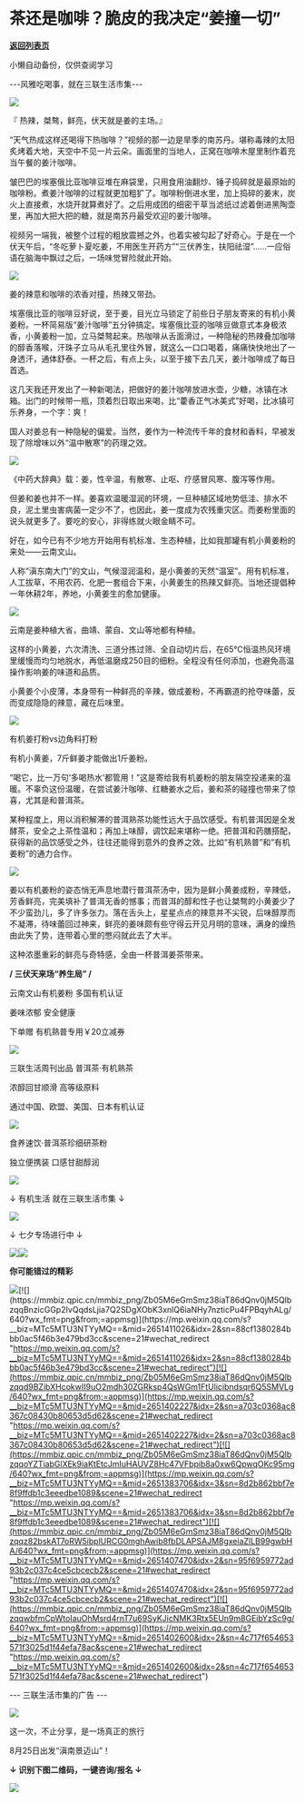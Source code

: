 # 茶还是咖啡？脆皮的我决定“姜撞一切”

[**返回列表页**](/gzh/三联生活周刊)

小懒自动备份，仅供查阅学习

\---风雅吃喝事，就在三联生活市集---

![](https://mmbiz.qpic.cn/mmbiz_gif/Zb05M6eGmSmz38iaT86dQnv0jM5QlbzqqvSv6qbz6qyGrJ8QBs9POppTOyNpaAaVq40C3bNbq3nsKIbftudaaAQ/640?wx_fmt=gif&from;=appmsg)

『 热辣，桀骜，鲜亮，伏天就是姜的主场。』

“天气热成这样还喝得下热咖啡？”视频的那一边是旱季的南苏丹。堪称毒辣的太阳炙烤着大地，天空中不见一片云朵。画面里的当地人，正窝在咖啡木屋里制作着充当午餐的姜汁咖啡。

皱巴巴的埃塞俄比亚咖啡豆堆在麻袋里，只用食用油翻炒、锤子捣碎就是最原始的咖啡粉。煮姜汁咖啡的过程就更加粗犷了。咖啡粉倒进水里，加上捣碎的姜末，炭火上直接煮，水烧开就算煮好了。之后用成团的细密干草当滤纸过滤着倒进黑陶壶里，再加大把大把的糖，就是南苏丹最受欢迎的姜汁咖啡。

视频另一端我，被整个过程的粗放震撼之外，也着实被勾起了好奇心。于是在一个伏天午后，“冬吃萝卜夏吃姜，不用医生开药方”“三伏养生，扶阳祛湿”......一应俗语在脑海中飘过之后，一场味觉冒险就此开始。

![](https://mmbiz.qpic.cn/mmbiz_jpg/Zb05M6eGmSmz38iaT86dQnv0jM5QlbzqqVzshFrY3cPiblESiaYhauiaibibg5DrI63V3ZfuBSw2zeOOCfGSOYjXibyQw/640?wx_fmt=jpeg&from;=appmsg)

姜的辣意和咖啡的浓香对撞，热辣又带劲。

埃塞俄比亚的咖啡豆好说，至于姜，目光立马锁定了前些日子朋友寄来的有机小黄姜粉。一杯简易版“姜汁咖啡”五分钟搞定。埃塞俄比亚的咖啡豆做意式本身极浓香，小黄姜粉一加，立马桀骜起来。热咖啡从舌面滑过，一种隐秘的热辣叠加咖啡的醇香落喉，汗珠子立马从毛孔里往外冒，就这么一口口喝着，痛痛快快地出了一身透汗，通体舒泰。一杯之后，有点上头，以至于接下去几天，姜汁咖啡成了每日首选。

这几天我还开发出了一种新喝法，把做好的姜汁咖啡放进水壶，少糖，冰镇在冰箱。出门的时候带一瓶，顶着烈日取出来喝，比“藿香正气冰美式”好喝，比冰镇可乐养身，一个字：爽！

国人对姜总有一种隐秘的偏爱。当然，姜作为一种流传千年的食材和香料，早被发现了除增味以外“温中散寒”的药理之效。

![](https://mmbiz.qpic.cn/mmbiz_png/Zb05M6eGmSmz38iaT86dQnv0jM5QlbzqqG7pRZxnl3zUibxdRtT6EBq60IG0vibsOf5ia7SCQUhribDH6BuUDRQh5Hg/640?wx_fmt=png&from;=appmsg)

《中药大辞典》载：姜，性辛温，有散寒、止呕、疗感冒风寒、腹泻等作用。

但姜和姜也并不一样。姜喜欢温暖湿润的环境，一旦种植区域地势低洼、排水不良，泥土里虫害病菌一定少不了，也因此，姜一度成为农残重灾区。而姜粉里面的说头就更多了。要吃的安心，非得练就火眼金睛不可。

好在，如今已有不少地方开始用有机标准、生态种植，比如我那罐有机小黄姜粉的来处——云南文山。

人称“滇东南大门”的文山，气候湿润温和，是小黄姜的天然“温室”。用有机标准，人工拔草，不用农药、化肥一套组合下来，小黄姜生的热辣又鲜亮。当地还提倡种一年休耕2年，养地，小黄姜生的愈加健康。

![](https://mmbiz.qpic.cn/mmbiz_png/Zb05M6eGmSmz38iaT86dQnv0jM5QlbzqqkH1zUZzmvU7eUISQLeZnQ0396DSYn6uaIfplyszhKe7s9NnnIgoTqg/640?wx_fmt=png&from;=appmsg)

云南是姜种植大省，曲靖、蒙自、文山等地都有种植。

这样的小黄姜，六次清洗、三道分拣过筛、全自动切片后，在65℃恒温热风环境里缓慢而均匀地脱水，再低温磨成250目的细粉。全程没有任何添加，也避免高温操作影响姜的味道和品质。

小黄姜个小皮薄，本身带有一种鲜亮的辛辣，做成姜粉，不再霸道的抢夺味蕾，反而变成隐隐的辣意，藏在后味里。

![](https://mmbiz.qpic.cn/mmbiz_png/Zb05M6eGmSmz38iaT86dQnv0jM5QlbzqqplC5K08ZIDkEQJU7DG0Ho6jqrCCjp0ibVd3Ut31KH2r5UHCqXLr9cSA/640?wx_fmt=png&from;=appmsg)

有机姜打粉vs边角料打粉

有机小黄姜，7斤鲜姜才能做出1斤姜粉。

“喝它，比一万句‘多喝热水’都管用！”这是寄给我有机姜粉的朋友隔空投递来的温暖。不辜负这份温暖，在尝试姜汁咖啡、红糖姜水之后，姜和茶的碰撞也带来了惊喜，尤其是和普洱茶。

某种程度上，用以消积解滞的普洱熟茶功能性远大于品饮感受。有机普洱因是全发酵茶，安全之上茶性温和；再加上味醇，调饮起来堪称一绝。把普洱和药膳搭配，获得新的品饮感受之外，往往还能得到意外的食养之效。比如“有机熟普”和“有机姜粉”的通力合作。

![](https://mmbiz.qpic.cn/mmbiz_png/Zb05M6eGmSmz38iaT86dQnv0jM5Qlbzqq45LHBHrPXSPxQrMX2o4A98XN68tJiaGZpcDXx2ZZCia9rNicqwZZmUWmw/640?wx_fmt=png&from;=appmsg)

  

姜以有机姜粉的姿态悄无声息地潜行普洱茶汤中，因为是鲜小黄姜成粉，辛辣低，芳香鲜亮，完美填补了普洱无香的憾事；而普洱的醇和性子也让桀骜的小黄姜少了不少蛮劲儿，多了许多张力。落在舌头上，星星点点的辣意并不尖锐，后味醇厚而不凝滞，待味蕾回过神来，鲜亮的姜味颇有些守得云开见月明的意味，满身的燥热由此失了势，连带着心里的憋闷就此去了大半。

这种浓墨重彩的鲜亮与奇特感，全由一杯普洱姜茶带来。

 **/ 三伏天来场“养生局” /**

云南文山有机姜粉 多国有机认证

姜味浓郁 安全健康

下单赠 有机熟普专用￥20立减券

[![](https://mmbiz.qpic.cn/mmbiz_png/Zb05M6eGmSmz38iaT86dQnv0jM5QlbzqqkPbLxoHaqvm2CcTeEUZQMobkibT8jOH6btwrhpj1C3lP2u6s3JgnXjg/640?wx_fmt=png&from;=appmsg)](
"link")

三联生活周刊出品 普洱茶·有机熟茶

浓醇回甘顺滑 高等级原料

通过中国、欧盟、美国、日本有机认证

[![](https://mmbiz.qpic.cn/mmbiz_png/Zb05M6eGmSmz38iaT86dQnv0jM5QlbzqqNrbct7ziacrYicghx7Mu9fAhibI0ibGtdfTia50iaibsXHJ2RdJrg4RPohDsw/640?wx_fmt=png&from;=appmsg)](
"link")

食养速饮·普洱茶珍细研茶粉

独立便携装 口感甘甜醇润

[![](https://mmbiz.qpic.cn/mmbiz_png/Zb05M6eGmSmz38iaT86dQnv0jM5Qlbzqq4Eicq3x14SmN8tswKFaicRZPtMYIcoIc8O78Bjdx9VJGLUibbPBNiaM70A/640?wx_fmt=png&from;=appmsg)](
"link")

↓ 有机生活 就在三联生活市集 ↓  

[![](https://mmbiz.qpic.cn/mmbiz_jpg/Zb05M6eGmSmz38iaT86dQnv0jM5QlbzqqbDy4ZhzlNy8k54bdIdeibfXuVyyjARuyQqj78nf3XSRdCicicrw6SGmFQ/640?wx_fmt=jpeg&from;=appmsg)](
"link")

↓ 七夕专场进行中 ↓

[![](https://mmbiz.qpic.cn/mmbiz_jpg/Zb05M6eGmSmz38iaT86dQnv0jM5QlbzqqQGDylpu3cmenH6dcCFS2xROftxPKVlIKstYp7fUj9w45q9E28j54rw/640?wx_fmt=jpeg&from;=appmsg)](
"link")![](https://mmbiz.qpic.cn/mmbiz_gif/Zb05M6eGmSmz38iaT86dQnv0jM5Qlbzqqu1kSD5XxmrWorgYQQdyoy63BuKDdBO039r0fPpUJ7QEJmyf9Y4UibQQ/640?wx_fmt=gif&from;=appmsg)

 **你可能错过的精彩**  

[![](https://mmbiz.qpic.cn/mmbiz_png/Zb05M6eGmSmz38iaT86dQnv0jM5QlbzqqaGGISibxtiaIbgW4572zbYT6lWISjteClZiaw0XnQnmaWMRNR2uhy316Q/640?wx_fmt=png&from;=appmsg)](https://mp.weixin.qq.com/s?__biz=MTc5MTU3NTYyMQ==&mid=2651412988&idx=3&sn=b894302679c1e638668e5fd7a4913280&scene=21#wechat_redirect
"https://mp.weixin.qq.com/s?__biz=MTc5MTU3NTYyMQ==&mid=2651412988&idx=3&sn=b894302679c1e638668e5fd7a4913280&scene=21#wechat_redirect")[![](https://mmbiz.qpic.cn/mmbiz_png/Zb05M6eGmSmz38iaT86dQnv0jM5QlbzqqBnzicGGp2IvQqdsLjia7Q2SDgXObK3xnlQ6iaNHy7nzticPu4FPBqyhALg/640?wx_fmt=png&from;=appmsg)](https://mp.weixin.qq.com/s?__biz=MTc5MTU3NTYyMQ==&mid=2651411026&idx=2&sn=88cf1380284bbb0ac5f46b3e479bd3cc&scene=21#wechat_redirect
"https://mp.weixin.qq.com/s?__biz=MTc5MTU3NTYyMQ==&mid=2651411026&idx=2&sn=88cf1380284bbb0ac5f46b3e479bd3cc&scene=21#wechat_redirect")[![](https://mmbiz.qpic.cn/mmbiz_png/Zb05M6eGmSmz38iaT86dQnv0jM5Qlbzqqd9BZibXHcokwII9uO2mdh30ZGRksp4QsWGm1FtUlicibndsqr6Q5SMVLg/640?wx_fmt=png&from;=appmsg)](https://mp.weixin.qq.com/s?__biz=MTc5MTU3NTYyMQ==&mid=2651402227&idx=2&sn=a703c0368ac8367c08430b80653d5d62&scene=21#wechat_redirect
"https://mp.weixin.qq.com/s?__biz=MTc5MTU3NTYyMQ==&mid=2651402227&idx=2&sn=a703c0368ac8367c08430b80653d5d62&scene=21#wechat_redirect")[![](https://mmbiz.qpic.cn/mmbiz_png/Zb05M6eGmSmz38iaT86dQnv0jM5QlbzqqoYZTiabGlXEk9iaKtEtcJmIuHAUVZ8Hc47VFbpib8a0xw6QpwqOKc95mg/640?wx_fmt=png&from;=appmsg)](https://mp.weixin.qq.com/s?__biz=MTc5MTU3NTYyMQ==&mid=2651383706&idx=3&sn=8d2b862bbf7e8f9ffdb1c3eeedbe1089&scene=21#wechat_redirect
"https://mp.weixin.qq.com/s?__biz=MTc5MTU3NTYyMQ==&mid=2651383706&idx=3&sn=8d2b862bbf7e8f9ffdb1c3eeedbe1089&scene=21#wechat_redirect")[![](https://mmbiz.qpic.cn/mmbiz_png/Zb05M6eGmSmz38iaT86dQnv0jM5Qlbzqqz82bskAT7oRW5ibplURCG0mghAwib8fbDLAPSAJM8gxeiaZlLB99gwbHA/640?wx_fmt=png&from;=appmsg)](https://mp.weixin.qq.com/s?__biz=MTc5MTU3NTYyMQ==&mid=2651407470&idx=2&sn=95f6959772ad93b2c037c4ce5cbcecb2&scene=21#wechat_redirect
"https://mp.weixin.qq.com/s?__biz=MTc5MTU3NTYyMQ==&mid=2651407470&idx=2&sn=95f6959772ad93b2c037c4ce5cbcecb2&scene=21#wechat_redirect")[![](https://mmbiz.qpic.cn/mmbiz_png/Zb05M6eGmSmz38iaT86dQnv0jM5QlbzqqwbfmCpWtoIauOhMsrd4rnT7u69SyKJicNMK3Rtx5EUn9m8GEibYzSc9g/640?wx_fmt=png&from;=appmsg)](https://mp.weixin.qq.com/s?__biz=MTc5MTU3NTYyMQ==&mid=2651402600&idx=2&sn=4c717f654653571f3025d1f44efa78ac&scene=21#wechat_redirect
"https://mp.weixin.qq.com/s?__biz=MTc5MTU3NTYyMQ==&mid=2651402600&idx=2&sn=4c717f654653571f3025d1f44efa78ac&scene=21#wechat_redirect")

\--- 三联生活市集的广告 ---

![](https://mmbiz.qpic.cn/mmbiz_jpg/Zb05M6eGmSmz38iaT86dQnv0jM5QlbzqquuX5hAMAbmzaiauGrPucYtuooicjUHJKTaRmApIWGh4DibcV7MIyNh18g/640?wx_fmt=jpeg&from;=appmsg)

这一次，不止分享，是一场真正的旅行

8月25日出发“滇南景迈山”！

 **↓ 识别下图二维码，一键咨询/报名 ↓**  

![](https://mmbiz.qpic.cn/mmbiz_png/Zb05M6eGmSmz38iaT86dQnv0jM5Qlbzqq2gBlJ8ia45p112DvPficCQ2PcsmsYWsXd8JhkicNb57OVo6upnhPiaOjaw/640?wx_fmt=png&from;=appmsg)

